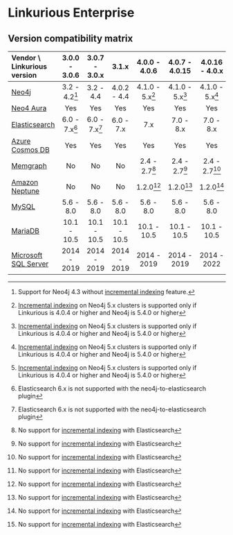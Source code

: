 # Linkurious Enterprise

## Version compatibility matrix

| Vendor \ Linkurious version| 3.0.0 - 3.0.6 | 3.0.7 - 3.0.x |     3.1.x     |  4.0.0 - 4.0.6  | 4.0.7 - 4.0.15  | 4.0.16 - 4.0.x  |      4.1.x      |
|:---------------------------|:-------------:|:-------------:|:-------------:|:---------------:|:---------------:|:---------------:|:---------------:|
| [Neo4j][a]                 | 3.2 - 4.2[^1] |   3.2 - 4.4   |  4.0.2 - 4.4  | 4.1.0 - 5.x[^2] | 4.1.0 - 5.x[^2] | 4.1.0 - 5.x[^2] | 4.4.0 - 5.x[^2] |
| [Neo4 Aura][b]             |      Yes      |      Yes      |      Yes      |      Yes        |       Yes       |       Yes       |       Yes       |
| [Elasticsearch][c]         | 6.0 - 7.x[^3] | 6.0 - 7.x[^3] | 6.0 - 7.x     |      7.x        |    7.0 - 8.x    |    7.0 - 8.x    |    7.0 - 8.x    |
| [Azure Cosmos DB][d]       |      Yes      |      Yes      |      Yes      |      Yes        |      Yes        |       Yes       |       Yes       |
| [Memgraph][e]              |      No       |      No       |      No       | 2.4 - 2.7[^4]   | 2.4 - 2.7[^4]   |  2.4 - 2.7[^4]  | 2.4 - 2.16[^4]  |
| [Amazon Neptune][f]        |      No       |      No       |      No       |   1.2.0[^4]     |   1.2.0[^4]     |    1.2.0[^4]    |    1.2.0[^4]    |
| [MySQL][g]                 |   5.6 - 8.0   |   5.6 - 8.0   |   5.6 - 8.0   |   5.6 - 8.0     |   5.6 - 8.0     |    5.6 - 8.0    |       8.0       |
| [MariaDB][h]               |  10.1 - 10.5  |  10.1 - 10.5  |  10.1 - 10.5  |  10.1 - 10.5    |  10.1 - 10.5    |   10.1 - 10.5   |  10.6 - 10.11   |
| [Microsoft SQL Server][i]  |  2014 - 2019  |  2014 - 2019  |  2014 - 2019  |  2014 - 2019    |  2014 - 2019    |   2014 - 2022   |   2014 - 2022   |

[a]: https://neo4j.com/
[b]: https://neo4j.com/aura/
[c]: https://www.elastic.co/enterprise-search
[d]: https://azure.microsoft.com/en-us/products/cosmos-db
[e]: https://memgraph.com/
[f]: https://aws.amazon.com/neptune/
[g]: https://www.mysql.com/
[h]: https://mariadb.org/
[i]: https://www.microsoft.com/en-us/sql-server/

[^1]: Support for Neo4j 4.3 without [incremental indexing](https://doc.linkurious.com/admin-manual/2.10.15/incremental-indexing/) feature.
[^2]: [Incremental indexing](https://doc.linkurious.com/admin-manual/4.0/incremental-indexing/) on Neo4j 5.x clusters is supported only if Linkurious is 4.0.4 or higher and Neo4j is 5.4.0 or higher
[^3]: Elasticsearch 6.x is not supported with the neo4j-to-elasticsearch plugin
[^4]: No support for [incremental indexing](https://doc.linkurious.com/admin-manual/4.0/incremental-indexing/) with Elasticsearch
